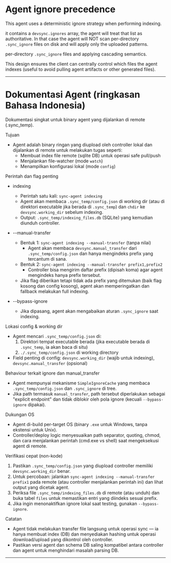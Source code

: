 Agent ignore precedence
=======================

This agent uses a deterministic ignore strategy when performing indexing.

  it contains a `devsync.ignores` array, the agent will treat that list as
  authoritative. In that case the agent will NOT scan per-directory
  `.sync_ignore` files on disk and will apply only the uploaded patterns.

  per-directory `.sync_ignore` files and applying cascading semantics.

This design ensures the client can centrally control which files the agent
indexes (useful to avoid pulling agent artifacts or other generated files).

---

# Dokumentasi Agent (ringkasan Bahasa Indonesia)

Dokumentasi singkat untuk binary agent yang dijalankan di remote (.sync_temp).

Tujuan
- Agent adalah binary ringan yang diupload oleh controller lokal dan dijalankan di remote untuk melakukan tugas seperti:
  - Membuat index file remote (sqlite DB) untuk operasi safe pull/push
  - Menjalankan file-watcher (mode `watch`)
  - Menampilkan konfigurasi lokal (mode `config`)

Perintah dan flag penting
- indexing
  - Perintah satu kali: `sync-agent indexing`
  - Agent akan membaca `.sync_temp/config.json` di working dir (atau di direktori executable jika berada di `.sync_temp`) dan `chdir` ke `devsync.working_dir` sebelum indexing.
  - Output: `.sync_temp/indexing_files.db` (SQLite) yang kemudian diunduh controller.

- --manual-transfer
  - Bentuk 1: `sync-agent indexing --manual-transfer` (tanpa nilai)
    - Agent akan membaca `devsync.manual_transfer` dari `.sync_temp/config.json` dan hanya mengindeks prefix yang tercantum di sana.
  - Bentuk 2: `sync-agent indexing --manual-transfer prefix1,prefix2`
    - Controller bisa mengirim daftar prefix (dipisah koma) agar agent mengindeks hanya prefix tersebut.
  - Jika flag diberikan tetapi tidak ada prefix yang ditemukan (baik flag kosong dan config kosong), agent akan memperingatkan dan fallback melakukan full indexing.

- --bypass-ignore
  - Jika dipasang, agent akan mengabaikan aturan `.sync_ignore` saat indexing.

Lokasi config & working dir
- Agent mencari `.sync_temp/config.json` di:
  1. Direktori tempat executable berada (jika executable berada di `.sync_temp`, ia akan baca di situ)
  2. `./.sync_temp/config.json` di working directory
- Field penting di config: `devsync.working_dir` (wajib untuk indexing), `devsync.manual_transfer` (opsional)

Behaviour terkait ignore dan manual_transfer
- Agent mempunyai mekanisme `SimpleIgnoreCache` yang membaca `.sync_temp/config.json` dan `.sync_ignore` di tree.
- Jika path termasuk `manual_transfer`, path tersebut diperlakukan sebagai "explicit endpoint" dan tidak diblokir oleh pola ignore (kecuali `--bypass-ignore` dipakai).

Dukungan OS
- Agent di-build per-target OS (binary `.exe` untuk Windows, tanpa ekstensi untuk Unix).
- Controller/deploy logic menyesuaikan path separator, quoting, chmod, dan cara menjalankan perintah (cmd.exe vs shell) saat mengeksekusi agent di remote.

Verifikasi cepat (non-kode)
1. Pastikan `.sync_temp/config.json` yang diupload controller memiliki `devsync.working_dir` benar.
2. Untuk percobaan: jalankan `sync-agent indexing --manual-transfer prefix1` pada remote (atau controller menjalankan perintah ini) dan lihat output yang dicetak agent.
3. Periksa file `.sync_temp/indexing_files.db` di remote (atau unduh) dan buka tabel `files` untuk memastikan entri yang diindeks sesuai prefix.
4. Jika ingin menonaktifkan ignore lokal saat testing, gunakan `--bypass-ignore`.

Catatan
- Agent tidak melakukan transfer file langsung untuk operasi sync — ia hanya membuat index (DB) dan menyediakan hashing untuk operasi download/upload yang dikontrol oleh controller.
- Pastikan versi agent dan schema DB saling kompatibel antara controller dan agent untuk menghindari masalah parsing DB.

---
